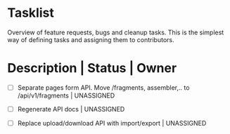 # Tasklist
Overview of feature requests, bugs and cleanup tasks. This is the simplest way of defining tasks
and assigning them to contributors.

# Description | Status | Owner 

- [ ] Separate pages form API. Move /fragments, assembler,.. to /api/v1/fragments | UNASSIGNED
- [ ] Regenerate API docs | UNASSIGNED
- [ ] Replace upload/download API with import/export                              | UNASSIGNED


